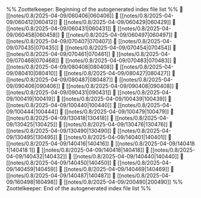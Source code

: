 %% Zoottelkeeper: Beginning of the autogenerated index file list  %%
📄 [[notes/0.8/2025-04-09/060406|060406]]
📄 [[notes/0.8/2025-04-09/060412|060412]]
📄 [[notes/0.8/2025-04-09/060429|060429]]
📄 [[notes/0.8/2025-04-09/060431|060431]]
📄 [[notes/0.8/2025-04-09/060458|060458]]
📄 [[notes/0.8/2025-04-09/060497|060497]]
📄 [[notes/0.8/2025-04-09/070407|070407]]
📄 [[notes/0.8/2025-04-09/070435|070435]]
📄 [[notes/0.8/2025-04-09/070454|070454]]
📄 [[notes/0.8/2025-04-09/070461|070461]]
📄 [[notes/0.8/2025-04-09/070468|070468]]
📄 [[notes/0.8/2025-04-09/070483|070483]]
📄 [[notes/0.8/2025-04-09/080408|080408]]
📄 [[notes/0.8/2025-04-09/080410|080410]]
📄 [[notes/0.8/2025-04-09/080427|080427]]
📄 [[notes/0.8/2025-04-09/080487|080487]]
📄 [[notes/0.8/2025-04-09/090406|090406]]
📄 [[notes/0.8/2025-04-09/090408|090408]]
📄 [[notes/0.8/2025-04-09/090431|090431]]
📄 [[notes/0.8/2025-04-09/100419|100419]]
📄 [[notes/0.8/2025-04-09/100439|100439]]
📄 [[notes/0.8/2025-04-09/100440|100440]]
📄 [[notes/0.8/2025-04-09/100444|100444]]
📄 [[notes/0.8/2025-04-09/100479|100479]]
📄 [[notes/0.8/2025-04-09/130418|130418]]
📄 [[notes/0.8/2025-04-09/130425|130425]]
📄 [[notes/0.8/2025-04-09/130476|130476]]
📄 [[notes/0.8/2025-04-09/130490|130490]]
📄 [[notes/0.8/2025-04-09/130495|130495]]
📄 [[notes/0.8/2025-04-09/140401|140401]]
📄 [[notes/0.8/2025-04-09/140416|140416]]
📄 [[notes/0.8/2025-04-09/140418 1|140418 1]]
📄 [[notes/0.8/2025-04-09/140418|140418]]
📄 [[notes/0.8/2025-04-09/140432|140432]]
📄 [[notes/0.8/2025-04-09/140440|140440]]
📄 [[notes/0.8/2025-04-09/140450|140450]]
📄 [[notes/0.8/2025-04-09/140459|140459]]
📄 [[notes/0.8/2025-04-09/140469|140469]]
📄 [[notes/0.8/2025-04-09/140487|140487]]
📄 [[notes/0.8/2025-04-09/160498|160498]]
📄 [[notes/0.8/2025-04-09/200490|200490]]
%% Zoottelkeeper: End of the autogenerated index file list  %%
